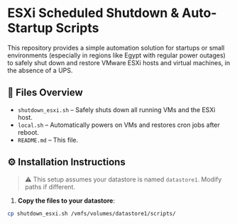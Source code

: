 # ESXi Scheduled Shutdown & Auto-Startup Scripts

This repository provides a simple automation solution for startups or small environments (especially in regions like Egypt with regular power outages) to safely shut down and restore VMware ESXi hosts and virtual machines, in the absence of a UPS.

## 📄 Files Overview

- `shutdown_esxi.sh` – Safely shuts down all running VMs and the ESXi host.
- `local.sh` – Automatically powers on VMs and restores cron jobs after reboot.
- `README.md` – This file.

## ⚙️ Installation Instructions

> ⚠️ This setup assumes your datastore is named `datastore1`. Modify paths if different.

1. **Copy the files to your datastore**:

```bash
cp shutdown_esxi.sh /vmfs/volumes/datastore1/scripts/

